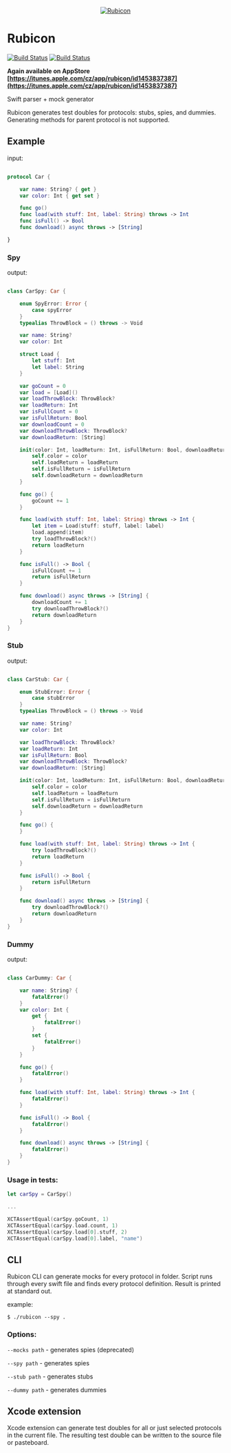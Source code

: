 <p align="center">
  <a href="https://github.com/raptorxcz/Rubicon">
      <img src="RubiconApp/Assets.xcassets/AppIcon.appiconset/Mac_256pt.png" alt="Rubicon" srcset="RubiconApp/Assets.xcassets/AppIcon.appiconset/Mac_256pt@2x.png 2x" />
    </a>
</p>

# Rubicon
[![Build Status](https://travis-ci.org/raptorxcz/Rubicon.svg?branch=master)](https://travis-ci.org/raptorxcz/Rubicon)
[![Build Status](https://codecov.io/gh/raptorxcz/Rubicon/branch/master/graph/badge.svg)](https://codecov.io/gh/raptorxcz/Rubicon)

**Again available on AppStore [https://itunes.apple.com/cz/app/rubicon/id1453837387](https://itunes.apple.com/cz/app/rubicon/id1453837387)**

Swift parser + mock generator

Rubicon generates test doubles for protocols: stubs, spies, and dummies. Generating methods for parent protocol is not supported.

## Example

input:

```swift

protocol Car {

    var name: String? { get }
    var color: Int { get set }

    func go()
    func load(with stuff: Int, label: String) throws -> Int
    func isFull() -> Bool
    func download() async throws -> [String]

}

```

### Spy

output:

```swift

class CarSpy: Car {

    enum SpyError: Error {
        case spyError
    }
    typealias ThrowBlock = () throws -> Void

    var name: String?
    var color: Int

    struct Load {
        let stuff: Int
        let label: String
    }

    var goCount = 0
    var load = [Load]()
    var loadThrowBlock: ThrowBlock?
    var loadReturn: Int
    var isFullCount = 0
    var isFullReturn: Bool
    var downloadCount = 0
    var downloadThrowBlock: ThrowBlock?
    var downloadReturn: [String]

    init(color: Int, loadReturn: Int, isFullReturn: Bool, downloadReturn: [String]) {
        self.color = color
        self.loadReturn = loadReturn
        self.isFullReturn = isFullReturn
        self.downloadReturn = downloadReturn
    }

    func go() {
        goCount += 1
    }

    func load(with stuff: Int, label: String) throws -> Int {
        let item = Load(stuff: stuff, label: label)
        load.append(item)
        try loadThrowBlock?()
        return loadReturn
    }

    func isFull() -> Bool {
        isFullCount += 1
        return isFullReturn
    }

    func download() async throws -> [String] {
        downloadCount += 1
        try downloadThrowBlock?()
        return downloadReturn
    }
}

```

### Stub

output:

```swift

class CarStub: Car {

    enum StubError: Error {
        case stubError
    }
    typealias ThrowBlock = () throws -> Void

    var name: String?
    var color: Int

    var loadThrowBlock: ThrowBlock?
    var loadReturn: Int
    var isFullReturn: Bool
    var downloadThrowBlock: ThrowBlock?
    var downloadReturn: [String]

    init(color: Int, loadReturn: Int, isFullReturn: Bool, downloadReturn: [String]) {
        self.color = color
        self.loadReturn = loadReturn
        self.isFullReturn = isFullReturn
        self.downloadReturn = downloadReturn
    }

    func go() {
    }

    func load(with stuff: Int, label: String) throws -> Int {
        try loadThrowBlock?()
        return loadReturn
    }

    func isFull() -> Bool {
        return isFullReturn
    }

    func download() async throws -> [String] {
        try downloadThrowBlock?()
        return downloadReturn
    }
}

```

### Dummy

output:

```swift

class CarDummy: Car {

    var name: String? {
        fatalError()
    }
    var color: Int {
        get {
            fatalError()
        }
        set {
            fatalError()
        }
    }

    func go() {
        fatalError()
    }

    func load(with stuff: Int, label: String) throws -> Int {
        fatalError()
    }

    func isFull() -> Bool {
        fatalError()
    }

    func download() async throws -> [String] {
        fatalError()
    }
}

```

### Usage in tests:

```swift
let carSpy = CarSpy()

...

XCTAssertEqual(carSpy.goCount, 1)
XCTAssertEqual(carSpy.load.count, 1)
XCTAssertEqual(carSpy.load[0].stuff, 2)
XCTAssertEqual(carSpy.load[0].label, "name")
```

## CLI

Rubicon CLI can generate mocks for every protocol in folder. Script runs through every swift file and finds every protocol definition. Result is printed at standard out.

example:

```
$ ./rubicon --spy .
```

### Options:

`--mocks path` - generates spies (deprecated)

`--spy path` - generates spies

`--stub path` - generates stubs

`--dummy path` - generates dummies

## Xcode extension

Xcode extension can generate test doubles for all or just selected protocols in the current file. The resulting test double can be written to the source file or pasteboard.

